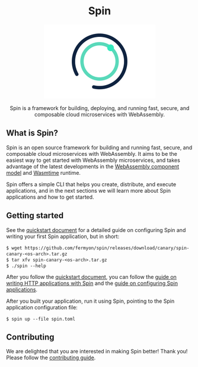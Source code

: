 <div align="center">
  <h1>Spin</h1>
  <img src="./docs/images/spin.png" width="300"/>
  <p>Spin is a framework for building, deploying, and running fast, secure, and composable cloud microservices with WebAssembly.</p>
</div>

## What is Spin?

Spin is an open source framework for building and running fast, secure, and
composable cloud microservices with WebAssembly. It aims to be the easiest way
to get started with WebAssembly microservices, and takes advantage of the latest
developments in the
[WebAssembly component model](https://github.com/WebAssembly/component-model)
and [Wasmtime](https://wasmtime.dev/) runtime.

Spin offers a simple CLI that helps you create, distribute, and execute
applications, and in the next sections we will learn more about Spin
applications and how to get started.

## Getting started

See the [quickstart document](./docs/quickstart.md) for a detailed guide on
configuring Spin and writing your first Spin application, but in short:

```
$ wget https://github.com/fermyon/spin/releases/download/canary/spin-canary-<os-arch>.tar.gz
$ tar xfv spin-canary-<os-arch>.tar.gz
$ ./spin --help
```

After you follow the [quickstart document](./docs/quickstart.md), you can follow
the [guide on writing HTTP applications with Spin](./docs/writing-http-apps.md)
and the [guide on configuring Spin applications](./docs/configuration.md).

After you built your application, run it using Spin, pointing to the Spin
application configuration file:

```
$ spin up --file spin.toml
```

## Contributing

We are delighted that you are interested in making Spin better! Thank you!
Please follow the [contributing guide](./docs/contributing.md).
